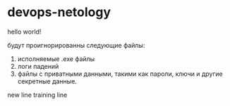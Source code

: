 # devops-netology
hello world!

будут проигнорированны следующие файлы:
1. исполняемые .exe файлы
2. логи падений
3. файлы с приватными данными, такими как пароли, ключи и другие секретные данные.

new line
training line
